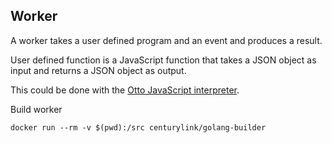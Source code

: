 ## Worker

A worker takes a user defined program and an event and produces
a result.

User defined function is a JavaScript function that takes a JSON object
as input and returns a JSON object as output.

This could be done with the [Otto JavaScript interpreter](https://github.com/robertkrimen/otto).

Build worker

```
docker run --rm -v $(pwd):/src centurylink/golang-builder
```
